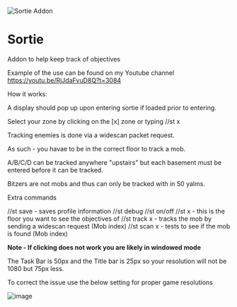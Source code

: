 ![Sortie Addon](https://user-images.githubusercontent.com/34732910/215006840-58f664e5-f21e-4b06-8797-56fe369b9ca0.PNG)


# Sortie
Addon to help keep track of objectives

Example of the use can be found on my Youtube channel
https://youtu.be/RjJdaFvuD8Q?t=3084

How it works:

A display should pop up upon entering sortie if loaded prior to entering.

Select your zone by clicking on the [x] zone or typing //st x

Tracking enemies is done via a widescan packet request.

As such - you havae to be in the correct floor to track a mob.

A/B/C/D can be tracked anywhere "upstairs" but each basement must be entered before it can be tracked.

Bitzers are not mobs and thus can only be tracked with in 50 yalms.

Extra commands

//st save - saves profile information
//st debug
//st on/off
//st x - this is the floor you want to see the objectives of
//st track x - tracks the mob by sending a widescan request (Mob index)
//st scan x - tests to see if the mob is found (Mob index)


**Note - If clicking does not work you are likely in windowed mode**

The Task Bar is 50px and the Title bar is 25px so your resolution will not be 1080 but 75px less.

To correct the issue use the below setting for proper game resolutions

![image](https://user-images.githubusercontent.com/34732910/216225245-1a005ad8-e697-4073-9acc-62e114ac0367.png)

